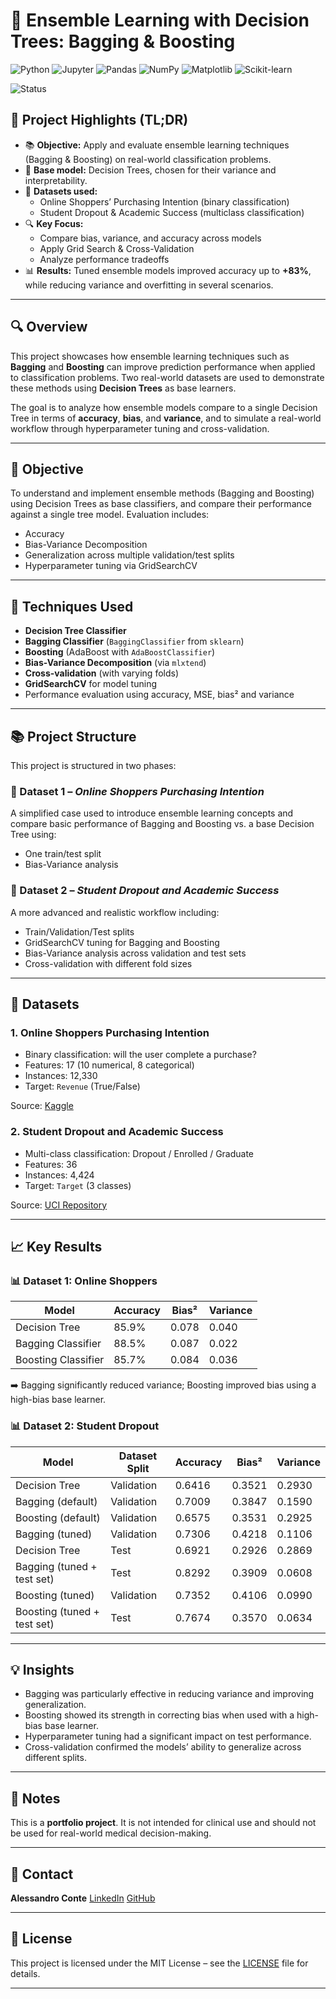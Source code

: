# 🧠 Ensemble Learning with Decision Trees: Bagging & Boosting

![Python](https://img.shields.io/badge/Python-3776AB?style=for-the-badge&logo=python&logoColor=white)
![Jupyter](https://img.shields.io/badge/Jupyter-%23F37626.svg?style=for-the-badge&logo=Jupyter&logoColor=white)
![Pandas](https://img.shields.io/badge/Pandas-150458?style=for-the-badge&logo=pandas&logoColor=white)
![NumPy](https://img.shields.io/badge/NumPy-013243?style=for-the-badge&logo=numpy&logoColor=white)
![Matplotlib](https://img.shields.io/badge/Matplotlib-ffffff?style=for-the-badge&logo=matplotlib&logoColor=black)
![Scikit-learn](https://img.shields.io/badge/scikit--learn-F7931E?style=for-the-badge&logo=scikit-learn&logoColor=white)

![Status](https://img.shields.io/badge/Status-Completed-brightgreen?style=for-the-badge)



## 🚀 Project Highlights (TL;DR)

- 📚 **Objective:** Apply and evaluate ensemble learning techniques (Bagging & Boosting) on real-world classification problems.
- 🌲 **Base model:** Decision Trees, chosen for their variance and interpretability.
- 🧪 **Datasets used:**
  - Online Shoppers’ Purchasing Intention (binary classification)
  - Student Dropout & Academic Success (multiclass classification)
- 🔍 **Key Focus:** 
  - Compare bias, variance, and accuracy across models
  - Apply Grid Search & Cross-Validation
  - Analyze performance tradeoffs
- 📊 **Results:** Tuned ensemble models improved accuracy up to **+83%**, while reducing variance and overfitting in several scenarios.

---

## 🔍 Overview
This project showcases how ensemble learning techniques such as **Bagging** and **Boosting** can improve prediction performance when applied to classification problems. Two real-world datasets are used to demonstrate these methods using **Decision Trees** as base learners.

The goal is to analyze how ensemble models compare to a single Decision Tree in terms of **accuracy**, **bias**, and **variance**, and to simulate a real-world workflow through hyperparameter tuning and cross-validation.

---

## 🎯 Objective

To understand and implement ensemble methods (Bagging and Boosting) using Decision Trees as base classifiers, and compare their performance against a single tree model. Evaluation includes:
- Accuracy
- Bias-Variance Decomposition
- Generalization across multiple validation/test splits
- Hyperparameter tuning via GridSearchCV

---

## 🧰 Techniques Used

- **Decision Tree Classifier**
- **Bagging Classifier** (`BaggingClassifier` from `sklearn`)
- **Boosting** (AdaBoost with `AdaBoostClassifier`)
- **Bias-Variance Decomposition** (via `mlxtend`)
- **Cross-validation** (with varying folds)
- **GridSearchCV** for model tuning
- Performance evaluation using accuracy, MSE, bias² and variance

---

## 📚 Project Structure

This project is structured in two phases:

### 🔹 Dataset 1 – *Online Shoppers Purchasing Intention*
A simplified case used to introduce ensemble learning concepts and compare basic performance of Bagging and Boosting vs. a base Decision Tree using:
- One train/test split
- Bias-Variance analysis

### 🔹 Dataset 2 – *Student Dropout and Academic Success*
A more advanced and realistic workflow including:
- Train/Validation/Test splits
- GridSearchCV tuning for Bagging and Boosting
- Bias-Variance analysis across validation and test sets
- Cross-validation with different fold sizes

---

## 📂 Datasets

### 1. **Online Shoppers Purchasing Intention**
- Binary classification: will the user complete a purchase?
- Features: 17 (10 numerical, 8 categorical)
- Instances: 12,330
- Target: `Revenue` (True/False)

Source: [Kaggle](https://www.kaggle.com/datasets/rohitsahoo/predicting-online-shoppers-intention)

### 2. **Student Dropout and Academic Success**
- Multi-class classification: Dropout / Enrolled / Graduate
- Features: 36
- Instances: 4,424
- Target: `Target` (3 classes)

Source: [UCI Repository](https://archive.ics.uci.edu/ml/datasets/Student+Performance)

---

## 📈 Key Results

### 📊 Dataset 1: Online Shoppers

| Model               | Accuracy | Bias²  | Variance |
|--------------------|----------|--------|----------|
| Decision Tree       | 85.9%    | 0.078  | 0.040    |
| Bagging Classifier  | 88.5%    | 0.087  | 0.022    |
| Boosting Classifier | 85.7%    | 0.084  | 0.036    |

➡️ Bagging significantly reduced variance; Boosting improved bias using a high-bias base learner.

### 📊 Dataset 2: Student Dropout

| Model                        | Dataset Split | Accuracy | Bias²  | Variance |
|-----------------------------|----------------|----------|--------|----------|
| Decision Tree               | Validation     | 0.6416   | 0.3521 | 0.2930   |
| Bagging (default)           | Validation     | 0.7009   | 0.3847 | 0.1590   |
| Boosting (default)          | Validation     | 0.6575   | 0.3531 | 0.2925   |
| Bagging (tuned)             | Validation     | 0.7306   | 0.4218 | 0.1106   |
| Decision Tree               | Test           | 0.6921   | 0.2926 | 0.2869   |
| Bagging (tuned + test set)  | Test           | 0.8292   | 0.3909 | 0.0608   |
| Boosting (tuned)            | Validation     | 0.7352   | 0.4106 | 0.0990   |
| Boosting (tuned + test set) | Test           | 0.7674   | 0.3570 | 0.0634   |

---

## 💡 Insights

- Bagging was particularly effective in reducing variance and improving generalization.
- Boosting showed its strength in correcting bias when used with a high-bias base learner.
- Hyperparameter tuning had a significant impact on test performance.
- Cross-validation confirmed the models’ ability to generalize across different splits.

---

## 📌 Notes

This is a **portfolio project**. It is not intended for clinical use and should not be used for real-world medical decision-making.

---

## 📧 Contact

**Alessandro Conte**
[LinkedIn](https://www.linkedin.com/in/alessandro-conte-ds)
[GitHub](https://github.com/AlessandroConte)

---

## 📄 License

This project is licensed under the MIT License – see the [LICENSE](LICENSE) file for details.

---
